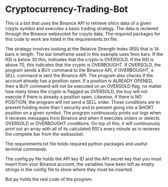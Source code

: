 # Cryptocurrency-Trading-Bot
This is a bot that uses the Binance API to retrieve ohlcv data of a given crpyto symbol and executes a basic trading strategy. The data is recieved through the Binance 
websocket for crpyto data. The required packages for this code to work are listed in the requirements.txt file.

The strategy involves looking at the Relative Strength Index (RSI) that is 14 bars in length. The bar timeframe used in this example uses 1min bars. If the RSI is below 30 this, 
indicates that the crypto is OVERSOLD. If the RSI is above 70, this indicates that the crypto is OVERBOUGHT. If OVERSOLD, the program sends a BUY command to the Binance API,
if OVERBOUGHT, a SELL command is sent the Binance API. The program also checks if the account already has a position open. If a position is ALREADY OPENED, then a BUY 
command will not be executed on an OVERSOLD flag, no matter how many times the crypto is flagged as OVERSOLD, the buy will not execute if there is already a position open. 
Likewise, if there is NO POSITION, the program will not send a SELL order. These conditions are to prevent holding more than 1 security and to prevent going into a SHORT 
position on a given symbol. The program continuously prints out logs when it recieves messages from Binance and when it executes orders or detects OVERSOLD or OVERBOUGHT 
conditions. On top of this, it will continuously print out an array with all of its calculated RSI's every minute as is revieves the complete bar from the websocket.

The requirements.txt file holds required python packages and useful terminal commands.

The config.py file holds the API key ID and the API secret key that you must insert from your Binance account, the variables have been left as empty strings in the config file
to show where they must be inserted. 

Bot.py holds the real code of the program.

